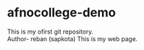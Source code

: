 # afnocollege-demo
This is my ofirst git repository.
<br>
Author- reban (sapkota)
This is my web page.

 